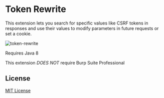 # Token Rewrite

This extension lets you search for specific values like CSRF tokens in responses
and use their values to modify parameters in future requests or set a cookie.

![token-rewrite](https://cloud.githubusercontent.com/assets/4956006/19634430/4b67c7ca-99bb-11e6-969e-5ac2ea614618.png)

Requires Java 8

This extension _DOES NOT_ require Burp Suite Professional

## License

[MIT License](LICENSE)
